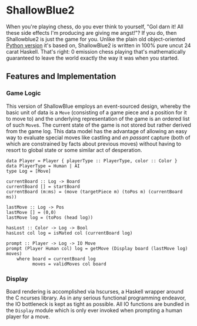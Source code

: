 # ShallowBlue2

When you're playing chess, do you ever think to yourself, "Gol darn it! All these side effects I'm producing are giving me angst!"? If you do, then Shallowblue2 is just the game for you. Unlike the plain old object-oriented [Python version][shallow-blue] it's based on, ShallowBlue2 is written in 100% pure uncut 24 carat Haskell. That's right: 0 emission chess playing that's mathematically guaranteed to leave the world exactly the way it was when you started.

[shallow-blue]: https://github.com/tacitblue/ShallowBlue

## Features and Implementation

### Game Logic

This version of ShallowBlue employs an event-sourced design, whereby the basic unit of data is a ```Move``` (consisting of a game piece and a position for it to move to) and the underlying representation of the game is an ordered list of such ```Move```s. The current state of the game is not stored but rather derived from the game log. This data model has the advantage of allowing an easy way to evaluate special moves like castling and <i>en passant</i> capture (both of which are constrained by facts about previous moves) without having to resort to global state or some similar act of desperation.

```aidl
data Player = Player { playerType :: PlayerType, color :: Color }
data PlayerType = Human | AI
type Log = [Move]

currentBoard :: Log -> Board
currentBoard [] = startBoard
currentBoard (m:ms) = (move (targetPiece m) (toPos m) (currentBoard ms))

lastMove :: Log -> Pos
lastMove [] = (0,0)
lastMove log = (toPos (head log))

hasLost :: Color -> Log -> Bool
hasLost col log = isMated col (currentBoard log)

prompt :: Player -> Log -> IO Move
prompt (Player Human col) log = getMove (Display board (lastMove log) moves)
    where board = currentBoard log
          moves = validMoves col board
```

### Display

Board rendering is accomplished via hscurses, a Haskell wrapper around the C ncurses library. As in any serious functional programming endeavor, the IO bottleneck is kept as tight as possible. All IO functions are bundled in the ```Display``` module which is only ever invoked when prompting a human player for a move.